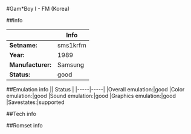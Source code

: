 #Gam*Boy I - FM (Korea)

##Info

||Info|
|-----|-----|
|**Setname:**|sms1krfm
|**Year:**|1989
|**Manufacturer:**|Samsung
|**Status:**|good

##Emulation info
|| Status |
|-----|-----|
|Overall emulation:|good
|Color emulation:|good
|Sound emulation:|good
|Graphics emulation:|good
|Savestates:|supported

##Tech info

##Romset info

<!--- START OF EDITED COMMENT DO NOT TOUCH TEXT ABOVE-->
